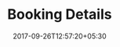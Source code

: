 ---
title: "Booking Details"
date: 2017-09-26T12:57:20+05:30
draft: false
layout: booking-details
property: "Casa Goa"
status: "Pending Review"
url: /bookings/booking-details/casa-goa/
slug: "casa-goa/"

mainmenu:
 bookings: true
 booking-details: true
---